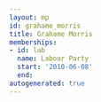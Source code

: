 ```yaml
---
layout: mp
id: grahame_morris
title: Grahame Morris
memberships:
- id: lab
  name: Labour Party
  start: '2010-06-08'
  end: 
autogenerated: true
---
```

